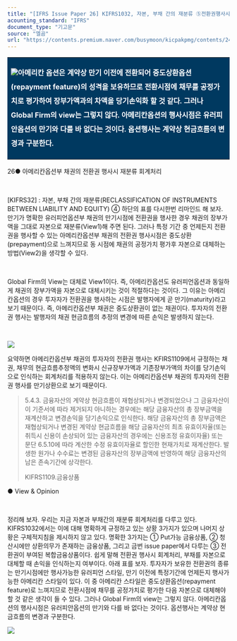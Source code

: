 ```yaml
---
title: "[IFRS Issue Paper 26] KIFRS1032, 자본, 부채 간의 재분류 ⑤전환권행사시재분류"
acounting_standard: "IFRS"
document_type: "기고문"
source: "엘곰"
url: "https://contents.premium.naver.com/busymoon/kicpakpmg/contents/240302063714730wz"
---
```

<table style=""><tbody><tr><td colspan="3" rowspan="1" style="width: 100.0%; height: 129.0px;  background-color: #003960;"><div><p style="line-height:2.0;"><img src="https://n2.news.naver.com/l.gif?type=content"><span style="color:#ffffff;"><b>아메리칸 옵션은 계약상 만기 이전에 전환되어 중도상환옵션(repayment feature)의 성격을 보유하므로 전환시점에 채무를 공정가치로 평가하여 장부가액과의 차액을 당기손익화 할 것 같다. 그러나 Global Firm의 view는 그렇지 않다. 아메리칸옵션의 행사시점은 유러피안옵션의 만기와 다를 바 없다는 것이다. 옵션행사는 계약상 현금흐름의 변경과 구분한다.</b></span></p></div></td></tr></tbody></table>

​26● 아메리칸옵션부 채권의 전환권 행사시 재분류 회계처리

​​

\[KIFRS32\] : 자본, 부채 간의 재분류(RECLASSIFICATION OF INSTRUMENTS BETWEEN LIABILITY AND EQUITY) ④ 하단의 표를 다시한번 리마인드 해 보자. 만기가 명확한 유러피언옵션부 채권의 만기시점에 전환권을 행사한 경우 채권의 장부가액을 그대로 자본으로 재분류(View1)해 주면 된다. 그러나 특정 기간 중 언제든지 전환권을 행사할 수 있는 아메리칸옵션부 채권의 전환권 행사시점은 중도상환(prepayment)으로 느껴지므로 동 시점에 채권의 공정가치 평가후 자본으로 대체하는 방법(View2)을 생각할 수 있다.

​

Global Firm의 View는 대체로 View1이다. 즉, 아메리칸옵션도 유러피언옵션과 동일하게 채권의 장부가액을 자본으로 대체시키는 것이 적절하다는 것이다. 그 이유는 아메리칸옵션의 경우 투자자가 전환권을 행사하는 시점은 발행자에게 곧 만기(maturity)라고 보기 때문이다. 즉, 아메리칸옵션부 채권은 중도상환권이 없는 채권이다. 투자자의 전환권 행사는 발행자의 채권 현금흐름의 추정의 변경에 따른 손익은 발생하지 않는다. ​​

​

![](https://dthumb-phinf.pstatic.net/dthumb?src=%22https://postfiles.pstatic.net/MjAyNDAyMDZfNzQg/MDAxNzA3MTgyMjg3NTQx.ljWLxU3vWOvBYy90P6cp2FU_umaldxJFQwbLPb6eMbIg.zyt0qQTidpDTaZIDQJUcIZPnKCm62d6Qt-rSCHtAEfMg.PNG.busymoon/image.png?type=w773%22&service=scs&type=w800)

요약하면 아메리칸옵션부 채권의 투자자의 전환권 행사는 KFIRS1109에서 규정하는 채권, 채무의 현금흐름추정액의 변화시 신규장부가액과 기존장부가액의 차이를 당기손익으로 인식하는 회계처리를 적용하지 않는다. 이는 아메리칸옵션부 채권의 투자자의 전환권 행사를 만기상환으로 보기 때문이다.

> 5.4.3. 금융자산의 계약상 현금흐름이 재협상되거나 변경되었으나 그 금융자산이 이 기준서에 따라 제거되지 아니하는 경우에는 해당 금융자산의 총 장부금액을 재계산하고 변경손익을 당기손익으로 인식한다. 해당 금융자산의 총 장부금액은 재협상되거나 변경된 계약상 현금흐름을 해당 금융자산의 최초 유효이자율(또는 취득시 신용이 손상되어 있는 금융자산의 경우에는 신용조정 유효이자율) 또는 문단 6.5.10에 따라 계산한 수정 유효이자율로 할인한 현재가치로 재계산한다. 발생한 원가나 수수료는 변경된 금융자산의 장부금액에 반영하여 해당 금융자산의 남은 존속기간에 상각한다.
> 
> KIFRS1109.금융상품

● View & Opinion

​

정리해 보자. 우리는 지금 자본과 부채간의 재분류 회계처리를 다루고 있다. KIFRS1032에서는 이에 대해 명확하게 규정하고 있는 상황 3가지가 있으며 나머지 상황은 구체적지침을 제시하지 않고 있다. 명확한 3가지는 ① Put가능 금융상품, ② 청산시에만 상환의무가 존재하는 금융상품, 그리고 금번 issue paper에서 다루는 ③ 전환권이 부여된 복합금융상품이다. 쉽게 말해 전환권 행사시 회계처리, 부채를 자본으로 대체할 때 손익을 인식하는지 여부이다. 아래 표를 보자. 투자자가 보유한 전환권의 종류는 만기시점에만 행사가능한 유러피언 스타일, 만기 이전에 특정기간에 언제든지 행사가능한 아메리칸 스타일이 있다. 이 중 아메리칸 스타일은 중도상환옵션(repayment feature)로 느껴지므로 전환시점에 채무를 공정가치로 평가한 다음 자본으로 대체해야 할 것 같은 생각이 들 수 있다. 그러나 Global Firm의 view는 그렇지 않다. 아메리칸옵션의 행사시점은 유러피안옵션의 만기와 다를 바 없다는 것이다. 옵션행사는 계약상 현금흐름의 변경과 구분한다.

![](https://dthumb-phinf.pstatic.net/dthumb?src=%22https://postfiles.pstatic.net/MjAyNDAyMDZfMTMy/MDAxNzA3MTg2MTU1MTQ3.oPIl64TuilsZq8YzpVQ_0Tox8WmcrwtZZ8DvQjEbY8og.FEtWEx1KhjPy-66HsxGLV3FsUW5aOn5iSlztAhBFueUg.PNG.busymoon/image.png?type=w773%22&service=scs&type=w800)

​